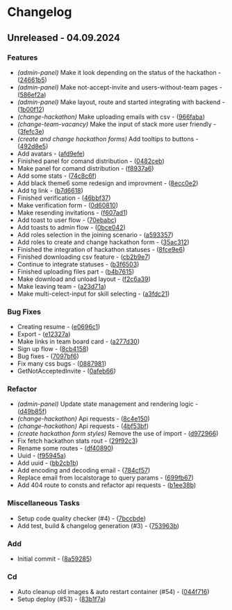 # Changelog
## Unreleased - 04.09.2024

### Features

- *(admin-panel)* Make it look depending on the status of the hackathon - ([24661b5](https://github.com/open-cu/megazord-frontend/commit/24661b51d2fadb10a3acb9f7d5386a51cd17eae2))
- *(admin-panel)* Make not-accept-invite and users-without-team pages - ([586ef2a](https://github.com/open-cu/megazord-frontend/commit/586ef2a02875ecc2dbd081a9e278d43a832061cd))
- *(admin-panel)* Make layout, route and started integrating with backend - ([1b00f12](https://github.com/open-cu/megazord-frontend/commit/1b00f12d83a2a1e0def7964c7b8e55bf8f7bab98))
- *(change-hackathon)* Make uploading emails with csv - ([966faba](https://github.com/open-cu/megazord-frontend/commit/966faba6c5885ded6457313afe5d831cdacb36d5))
- *(change-team-vacancy)* Make the input of stack more user friendly - ([3fefc3e](https://github.com/open-cu/megazord-frontend/commit/3fefc3ee6885c8f706f0f10bd857c1fe95896de1))
- *(create and change hackathon forms)* Add tooltips to buttons - ([492d8e5](https://github.com/open-cu/megazord-frontend/commit/492d8e5c956913377d0366368d787d0998615eaa))
- Add avatars - ([afd9efe](https://github.com/open-cu/megazord-frontend/commit/afd9efe52152cbe6f3e704808890f15198b94b72))
- Finished panel for comand distribution - ([0482ceb](https://github.com/open-cu/megazord-frontend/commit/0482ceb977df605d4d69eea32edb0b75614c2dfb))
- Make panel for comand distribution - ([f8937a6](https://github.com/open-cu/megazord-frontend/commit/f8937a66250c8800f55a28d1160fb5311bcf0b1b))
- Add some stats - ([74c8c6f](https://github.com/open-cu/megazord-frontend/commit/74c8c6fe8e098e43cb9d8766dd130425b20d7179))
- Add black theme6 some redesign and improvment - ([8ecc0e2](https://github.com/open-cu/megazord-frontend/commit/8ecc0e2eb5645e988660d368b6fdf1a7e46614af))
- Add tg link - ([b7d6618](https://github.com/open-cu/megazord-frontend/commit/b7d66188e8e7e4505ccf3825c948249dcb25b06f))
- Finished verification - ([46bbf37](https://github.com/open-cu/megazord-frontend/commit/46bbf3728f4157fba0537009c7b2966f46c01314))
- Make verification form - ([0d60810](https://github.com/open-cu/megazord-frontend/commit/0d6081065bb2929100ac78285bc23a4677ee212f))
- Make resending invitations - ([f607ad1](https://github.com/open-cu/megazord-frontend/commit/f607ad12be3c593baf8a9ce85a19daa6fd421519))
- Add toast to user flow - ([70ebabc](https://github.com/open-cu/megazord-frontend/commit/70ebabc8893de1292dec56df5f60b1b62da34281))
- Add toasts to admin flow - ([0bce042](https://github.com/open-cu/megazord-frontend/commit/0bce042bd58d3564cfba72ce1d2ef45d56b32728))
- Add roles selection in the joining scenario - ([a593357](https://github.com/open-cu/megazord-frontend/commit/a59335706a5bea7f12ca9b47d0c9375497c8ab15))
- Add roles to create and change hackathon form - ([35ac312](https://github.com/open-cu/megazord-frontend/commit/35ac312a004fa2747ad10d701c59f5bba317bcfd))
- Finished the integration of hackathon statuses - ([8fce9e6](https://github.com/open-cu/megazord-frontend/commit/8fce9e697c895994870c5948a7762be52390f2d3))
- Finished downloading csv feature - ([cb2b9e7](https://github.com/open-cu/megazord-frontend/commit/cb2b9e7629c99824bc6b8adb82f01c0d17cd6e61))
- Continue to integrate statuses - ([b3f6503](https://github.com/open-cu/megazord-frontend/commit/b3f65036908956521c4df02c7ad26ee101772fad))
- Finished uploading files part - ([b4b7615](https://github.com/open-cu/megazord-frontend/commit/b4b761541b0556be68dbfe6d34acb8827c96e855))
- Make download and unload layout - ([f2c6a39](https://github.com/open-cu/megazord-frontend/commit/f2c6a39fd24deee2d756056e55a92bfc8c6cf525))
- Make leaving team - ([a23d71a](https://github.com/open-cu/megazord-frontend/commit/a23d71a5b82064660f42f1e442a9cd3a770ea019))
- Make multi-celect-input for skill selecting - ([a3fdc21](https://github.com/open-cu/megazord-frontend/commit/a3fdc21e6eb4a587f0ffcac0ffb36abe361384dd))

### Bug Fixes

- Creating resume - ([e0696c1](https://github.com/open-cu/megazord-frontend/commit/e0696c19764cedae26e062f2cba992999acce1eb))
- Export - ([e12327a](https://github.com/open-cu/megazord-frontend/commit/e12327a6a7de8a039b807f7b671fc5b66f137696))
- Make links in team board card - ([a277d30](https://github.com/open-cu/megazord-frontend/commit/a277d3087385b95718287c3ae1016150c5b18850))
- Sign up flow - ([8cb4158](https://github.com/open-cu/megazord-frontend/commit/8cb41582cfcbf2a4097bd68567de03e1a9a90880))
- Bug fixes - ([7097bf6](https://github.com/open-cu/megazord-frontend/commit/7097bf6320c222659ec7aa95eab63430658e807b))
- Fix many css bugs - ([0887981](https://github.com/open-cu/megazord-frontend/commit/08879811c22399ae6f828e10f4d84cb12140a814))
- GetNotAcceptedInvite - ([0afeb66](https://github.com/open-cu/megazord-frontend/commit/0afeb66a54a8d0da445ec76f8f8e1f11a7c631e6))

### Refactor

- *(admin-panel)* Update state management and rendering logic - ([d49b85f](https://github.com/open-cu/megazord-frontend/commit/d49b85f9a9831442a8ba66b08c92a25dfc255386))
- *(change-hackathon)* Api requests - ([8c4e150](https://github.com/open-cu/megazord-frontend/commit/8c4e1504623225120cfed87b8fa1ff8cd17c0339))
- *(change-hackathon)* Api requests - ([4bf53bf](https://github.com/open-cu/megazord-frontend/commit/4bf53bf92a7541bb3b590d4683c43510fce732b5))
- *(create hackathon form styles)* Remove the use of import - ([d972966](https://github.com/open-cu/megazord-frontend/commit/d972966c48456b8df1bc19f0597a2db0b402d343))
- Fix fetch hackathon stats rout - ([29f92c3](https://github.com/open-cu/megazord-frontend/commit/29f92c3e314f208cb7a856fef8ec3a2a5668f765))
- Rename some routes - ([df40890](https://github.com/open-cu/megazord-frontend/commit/df40890b211fc89ab6138b15d0c43c65637956ed))
- Uuid - ([f95945a](https://github.com/open-cu/megazord-frontend/commit/f95945a790c01727caa0a210a772aa02694f1b68))
- Add uuid - ([bb2cb1b](https://github.com/open-cu/megazord-frontend/commit/bb2cb1bed8585a9d2f3dcab00bd49bb6163f3adc))
- Add encoding and decoding email - ([784cf57](https://github.com/open-cu/megazord-frontend/commit/784cf57bff1c60c6763cccf353bafb74d66fb036))
- Replace email from localstorage to query params - ([699fb67](https://github.com/open-cu/megazord-frontend/commit/699fb67c6c70d5edc944b7fb470b59e638a996bf))
- Add 404 route to consts and refactor api requests - ([b1ee38b](https://github.com/open-cu/megazord-frontend/commit/b1ee38be1a4de46c4fb480e6ae7e43abefd47a51))

### Miscellaneous Tasks

- Setup code quality checker (#4) - ([7bccbde](https://github.com/open-cu/megazord-frontend/commit/7bccbdec9029521f873a9c28fe20376ed6f0093c))
- Add test, build & changelog generation (#3) - ([753963b](https://github.com/open-cu/megazord-frontend/commit/753963bd1b84c006e0b0f93c7a2affc1ba64ea1c))

### Add

- Initial commit - ([8a59285](https://github.com/open-cu/megazord-frontend/commit/8a59285d2315db6c9a9f5ae78e1272116baa11f5))

### Cd

- Auto cleanup old images & auto restart container (#54) - ([044f716](https://github.com/open-cu/megazord-frontend/commit/044f71656eaaff6a3df10c94dac805f9f1576d9d))
- Setup deploy (#53) - ([83b1f7a](https://github.com/open-cu/megazord-frontend/commit/83b1f7aad057f0befeb652cc09488cba87f83c73))

